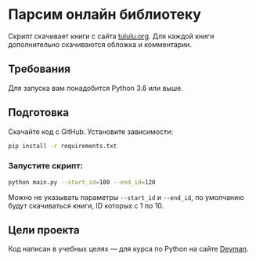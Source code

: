 # Парсим онлайн библиотеку

Скрипт скачивает книги с сайта [tululu.org](https://tululu.org/). Для каждой книги дополнительно скачиваются обложка и комментарии.


## Требования

Для запуска вам понадобится Python 3.6 или выше.

## Подготовка

Скачайте код с GitHub. Установите зависимости:

```sh
pip install -r requirements.txt
```

### Запустите скрипт:
```sh
python main.py --start_id=100 --end_id=120
```
Можно не указывать параметры `--start_id` и `--end_id`, по умолчанию будут скачиваться книги, ID которых с 1 по 10.

## Цели проекта

Код написан в учебных целях — для курса по Python на сайте [Devman](https://dvmn.org).